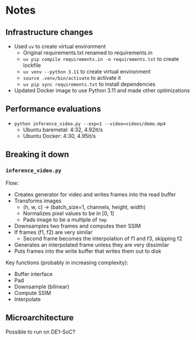 # Notes

## Infrastructure changes

- Used `uv` to create virtual environment
    - Original requirements.txt renamed to requirements.in
    - `uv pip compile requirements.in -o requirements.txt` to create lockfile
    - `uv venv --python 3.11` to create virtual environment
    - `source .venv/bin/activate` to activate it
    - `uv pip sync requirements.txt` to install dependencies
- Updated Docker image to use Python 3.11 and made other optimizations

## Performance evaluations

- `python inference_video.py --exp=1 --video=videos/demo.mp4`
    - Ubuntu baremetal: 4:32, 4.92it/s
    - Ubuntu Docker: 4:30, 4.95it/s

## Breaking it down

### `inference_video.py`

Flow:

- Creates generator for video and writes frames into the read buffer
- Transforms images
    - (h, w, c) -> (batch_size=1, channels, height, width)
    - Normalizes pixel values to be in [0, 1]
    - Pads image to be a multiple of `tmp`
- Downsamples two frames and computes their SSIM
- If frames (f1, f2) are very similar
    - Second frame becomes the interpolation of f1 and f3, skipping f2
- Generates an interpolated frame unless they are very dissimilar
- Puts frames into the write buffer that writes them out to disk

Key functions (probably in increasing complexity):

- Buffer interface
- Pad
- Downsample (bilinear)
- Compute SSIM
- Interpolate

## Microarchitecture

Possible to run on DE1-SoC?
